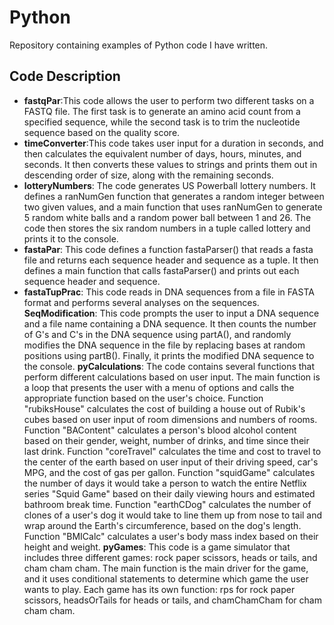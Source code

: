# Python

Repository containing examples of Python code I have written.

## Code Description

* **fastqPar**:This code allows the user to perform two different tasks on a FASTQ file. The first task is to generate an amino acid count from a specified sequence, while the second task is to trim the nucleotide sequence based on the quality score.
* **timeConverter**:This code takes user input for a duration in seconds, and then calculates the equivalent number of days, hours, minutes, and seconds. It then converts these values to strings and prints them out in descending order of size, along with the remaining seconds.
* **lotteryNumbers**: The code generates US Powerball lottery numbers. It defines a ranNumGen function that generates a random integer between two given values, and a main function that uses ranNumGen to generate 5 random white balls and a random power ball between 1 and 26. The code then stores the six random numbers in a tuple called lottery and prints it to the console.
* **fastaPar**: This code defines a function fastaParser() that reads a fasta file and returns each sequence header and sequence as a tuple. It then defines a main function that calls fastaParser() and prints out each sequence header and sequence.
* **fastaTupPrac**: This code reads in DNA sequences from a file in FASTA format and performs several analyses on the sequences. 
**SeqModification**: This code prompts the user to input a DNA sequence and a file name containing a DNA sequence. It then counts the number of G's and C's in the DNA sequence using partA(), and randomly modifies the DNA sequence in the file by replacing bases at random positions using partB(). Finally, it prints the modified DNA sequence to the console.
**pyCalculations**: The code contains several functions that perform different calculations based on user input. The main function is a loop that presents the user with a menu of options and calls the appropriate function based on the user's choice. Function "rubiksHouse" calculates the cost of building a house out of Rubik's cubes based on user input of room dimensions and numbers of rooms. Function "BAContent" calculates a person's blood alcohol content based on their gender, weight, number of drinks, and time since their last drink. Function "coreTravel" calculates the time and cost to travel to the center of the earth based on user input of their driving speed, car's MPG, and the cost of gas per gallon. Function "squidGame" calculates the number of days it would take a person to watch the entire Netflix series "Squid Game" based on their daily viewing hours and estimated bathroom break time. Function "earthCDog" calculates the number of clones of a user's dog it would take to line them up from nose to tail and wrap around the Earth's circumference, based on the dog's length. Function "BMICalc" calculates a user's body mass index based on their height and weight.
**pyGames**: This code is a game simulator that includes three different games: rock paper scissors, heads or tails, and cham cham cham. The main function is the main driver for the game, and it uses conditional statements to determine which game the user wants to play. Each game has its own function: rps for rock paper scissors, headsOrTails for heads or tails, and chamChamCham for cham cham cham.

